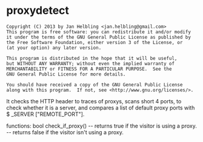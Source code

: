 proxydetect
===========
    Copyright (C) 2013 by Jan Helbling <jan.helbling@gmail.com>
    This program is free software: you can redistribute it and/or modify
    it under the terms of the GNU General Public License as published by
    the Free Software Foundation, either version 3 of the License, or
    (at your option) any later version.

    This program is distributed in the hope that it will be useful,
    but WITHOUT ANY WARRANTY; without even the implied warranty of
    MERCHANTABILITY or FITNESS FOR A PARTICULAR PURPOSE.  See the
    GNU General Public License for more details.

    You should have received a copy of the GNU General Public License
    along with this program.  If not, see <http://www.gnu.org/licenses/>.



It checks the HTTP header to traces of proxys, scans short 4 ports, to check whether it is a server, and compares a list of default proxy ports with $ _SERVER ["REMOTE_PORT"].

functions:
	bool check_if_proxy()
		-- returns true if the visitor is using a proxy.
		-- returns false if the visitor isn't using a proxy.
